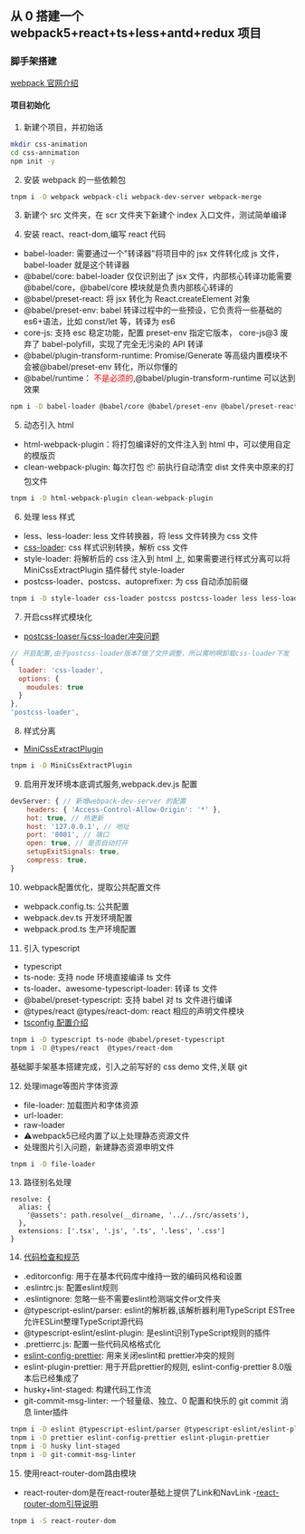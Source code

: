 ## 从 0 搭建一个 webpack5+react+ts+less+antd+redux 项目

### 脚手架搭建

[webpack 官网介绍](https://webpack.docschina.org/loaders/postcss-loader/#getting-started)

#### 项目初始化

1. 新建个项目，并初始话

```bash
mkdir css-animation
cd css-annimation
npm init -y
```

2. 安装 webpack 的一些依赖包

```bash
tnpm i -D webpack webpack-cli webpack-dev-server webpack-merge
```

3. 新建个 src 文件夹，在 scr 文件夹下新建个 index 入口文件，测试简单编译

4. 安装 react、react-dom,编写 react 代码

- babel-loader: 需要通过一个"转译器"将项目中的 jsx 文件转化成 js 文件，babel-loader 就是这个转译器
- @babel/core: babel-loader 仅仅识别出了 jsx 文件，内部核心转译功能需要@babel/core，@babel/core 模块就是负责内部核心转译的
- @babel/preset-react: 将 jsx 转化为 React.createElement 对象
- @babel/preset-env: babel 转译过程中的一些预设，它负责将一些基础的 es6+语法，比如 const/let 等，转译为 es6
- core-js: 支持 esc 稳定功能，配置 preset-env 指定它版本， core-js@3 废弃了 babel-polyfill，实现了完全无污染的 API 转译
- @babel/plugin-transform-runtime: Promise/Generate 等高级内置模块不会被@babel/preset-env 转化，所以你懂的
- @babel/runtime： <font color=red>不是必须的</font>,@babel/plugin-transform-runtime 可以达到效果

```bash
npm i -D babel-loader @babel/core @babel/preset-env @babel/preset-react core-js @babel/runtime @babel/plugin-transform-runtime

```

5. 动态引入 html

- html-webpack-plugin：将打包编译好的文件注入到 html 中，可以使用自定的模版页
- clean-webpack-plugin: 每次打包 📦 前执行自动清空 dist 文件夹中原来的打包文件

```bash
tnpm i -D html-webpack-plugin clean-webpack-plugin
```

6. 处理 less 样式

- less、less-loader: less 文件转换器，将 less 文件转换为 css 文件
- [css-loader](https://github.com/webpack-contrib/css-loader#mode): css 样式识别转换，解析 css 文件
- style-loader: 将解析后的 css 注入到 html 上, 如果需要进行样式分离可以将 MiniCssExtractPlugin 插件替代 style-loader
- postcss-loader、postcss、autoprefixer: 为 css 自动添加前缀

```bash
tnpm i -D style-loader css-loader postcss postcss-loader less less-loader
```
7. 开启css样式模块化
- [postcss-loaser与css-loader冲突问题](https://blog.csdn.net/weixin_43714543/article/details/121271030)
```js
// 开启配置,由于postcss-loader版本7做了文件调整，所以需哟啊卸载css-loader下发
{
  loader: 'css-loader',
  options: {
    moudules: true
  }
},
'postcss-loader',
```

8. 样式分离

- [MiniCssExtractPlugin](https://www.npmjs.com/package/mini-css-extract-plugin)

```bash
tnpm i -D MiniCssExtractPlugin
```

9. 启用开发环境本底调式服务,webpack.dev.js 配置

```js
devServer: { // 新增webpack-dev-server 的配置
    headers: { 'Access-Control-Allow-Origin': '*' },
    hot: true, // 热更新
    host: '127.0.0.1', // 地址
    port: '8081', // 端口
    open: true, // 是否自动打开
    setupExitSignals: true,
    compress: true,
}
```
10. webpack配置优化，提取公共配置文件
- webpack.config.ts: 公共配置
- webpack.dev.ts 开发环境配置
- webpack.prod.ts 生产环境配置

11. 引入 typescript

- typescript
- ts-node: 支持 node 环境直接编译 ts 文件
- ts-loader、awesome-typescript-loader: 转译 ts 文件
- @babel/preset-typescript: 支持 babel 对 ts 文件进行编译
- @types/react @types/react-dom: react 相应的声明文件模块
- [tsconfig 配置介绍](https://www.tslang.cn/docs/handbook/compiler-options.html)

```bash
tnpm i -D typescript ts-node @babel/preset-typescript
tnpm i -D @types/react  @types/react-dom
```

基础脚手架基本搭建完成，引入之前写好的 css demo 文件,关联 git

12. 处理image等图片字体资源
- file-loader: 加载图片和字体资源
- url-loader:
- raw-loader
- ⚠️webpack5已经内置了以上处理静态资源文件
- 处理图片引入问题，新建静态资源申明文件

```bash
tnpm i -D file-loader
```
13. 路径别名处理
```bahs
resolve: {
  alias: {
    '@assets': path.resolve(__dirname, '../../src/assets'),
  },
  extensions: ['.tsx', '.js', '.ts', '.less', '.css']
}
```

14. [ 代码检查和规范](https://segmentfault.com/a/1190000022497035)
- .editorconfig: 用于在基本代码库中维持一致的编码风格和设置
- .eslintrc.js: 配置eslint规则
- .eslintignore: 忽略一些不需要eslint检测端文件or文件夹
- @typescript-eslint/parser: eslint的解析器,该解析器利用TypeScript ESTree允许ESLint整理TypeScript源代码
- @typescript-eslint/eslint-plugin: 是eslint识别TypeScript规则的插件
- .prettierrc.js: 配置一些代码风格格式化
- [eslint-config-prettier](https://github.com/prettier/eslint-config-prettier/blob/main/CHANGELOG.md#version-800-2021-02-21): 用来关闭eslint和 prettier冲突的规则
- eslint-plugin-prettier: 用于开启prettier的规则, eslint-config-prettier 8.0版本后已经集成了
- husky+lint-staged: 构建代码工作流
- git-commit-msg-linter: 一个轻量级、独立、0 配置和快乐的 git commit 消息 linter插件

```bash
tnpm i -D eslint @typescript-eslint/parser @typescript-eslint/eslint-plugin
tnpm i -D prettier eslint-config-prettier eslint-plugin-prettier
tnpm i -D husky lint-staged
tnpm i -D git-commit-msg-linter
```
15. 使用react-router-dom路由模块
- react-router-dom是在react-router基础上提供了Link和NavLink
-[react-router-dom引导说明](https://github.com/remix-run/react-router/blob/main/docs/getting-started/installation.md)

```bash
tnpm i -S react-router-dom   
```

